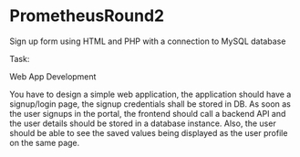 # PrometheusRound2
Sign up form using HTML and PHP with a connection to MySQL database

Task:

Web App Development


You have to design a simple web application, the application should have a signup/login page, the signup credentials shall be stored in DB. As soon as the user signups in the portal, the frontend should call a backend API and the user details should be stored in a database instance. Also, the user should be able to see the saved values being displayed as the user profile on the same page.

